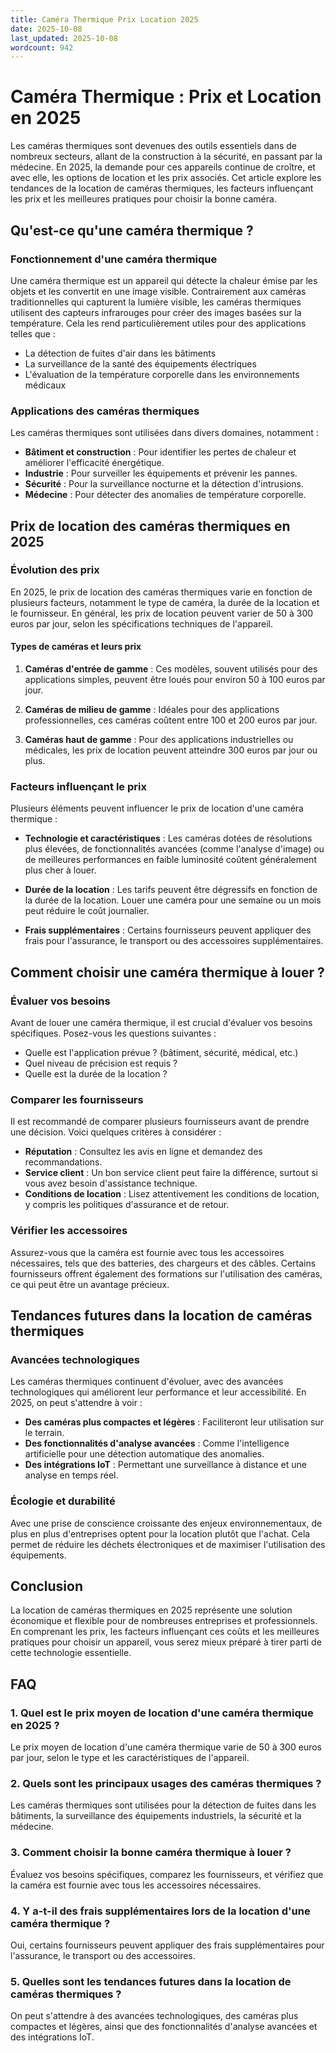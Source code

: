 ```yaml
---
title: Caméra Thermique Prix Location 2025
date: 2025-10-08
last_updated: 2025-10-08
wordcount: 942
---
```


# Caméra Thermique : Prix et Location en 2025

Les caméras thermiques sont devenues des outils essentiels dans de nombreux secteurs, allant de la construction à la sécurité, en passant par la médecine. En 2025, la demande pour ces appareils continue de croître, et avec elle, les options de location et les prix associés. Cet article explore les tendances de la location de caméras thermiques, les facteurs influençant les prix et les meilleures pratiques pour choisir la bonne caméra.

## Qu'est-ce qu'une caméra thermique ?

### Fonctionnement d'une caméra thermique

Une caméra thermique est un appareil qui détecte la chaleur émise par les objets et les convertit en une image visible. Contrairement aux caméras traditionnelles qui capturent la lumière visible, les caméras thermiques utilisent des capteurs infrarouges pour créer des images basées sur la température. Cela les rend particulièrement utiles pour des applications telles que :

- La détection de fuites d'air dans les bâtiments
- La surveillance de la santé des équipements électriques
- L'évaluation de la température corporelle dans les environnements médicaux

### Applications des caméras thermiques

Les caméras thermiques sont utilisées dans divers domaines, notamment :

- **Bâtiment et construction** : Pour identifier les pertes de chaleur et améliorer l'efficacité énergétique.
- **Industrie** : Pour surveiller les équipements et prévenir les pannes.
- **Sécurité** : Pour la surveillance nocturne et la détection d'intrusions.
- **Médecine** : Pour détecter des anomalies de température corporelle.

## Prix de location des caméras thermiques en 2025

### Évolution des prix

En 2025, le prix de location des caméras thermiques varie en fonction de plusieurs facteurs, notamment le type de caméra, la durée de la location et le fournisseur. En général, les prix de location peuvent varier de 50 à 300 euros par jour, selon les spécifications techniques de l'appareil.

#### Types de caméras et leurs prix

1. **Caméras d'entrée de gamme** : Ces modèles, souvent utilisés pour des applications simples, peuvent être loués pour environ 50 à 100 euros par jour.
   
2. **Caméras de milieu de gamme** : Idéales pour des applications professionnelles, ces caméras coûtent entre 100 et 200 euros par jour.

3. **Caméras haut de gamme** : Pour des applications industrielles ou médicales, les prix de location peuvent atteindre 300 euros par jour ou plus.

### Facteurs influençant le prix

Plusieurs éléments peuvent influencer le prix de location d'une caméra thermique :

- **Technologie et caractéristiques** : Les caméras dotées de résolutions plus élevées, de fonctionnalités avancées (comme l'analyse d'image) ou de meilleures performances en faible luminosité coûtent généralement plus cher à louer.
  
- **Durée de la location** : Les tarifs peuvent être dégressifs en fonction de la durée de la location. Louer une caméra pour une semaine ou un mois peut réduire le coût journalier.

- **Frais supplémentaires** : Certains fournisseurs peuvent appliquer des frais pour l'assurance, le transport ou des accessoires supplémentaires.

## Comment choisir une caméra thermique à louer ?

### Évaluer vos besoins

Avant de louer une caméra thermique, il est crucial d'évaluer vos besoins spécifiques. Posez-vous les questions suivantes :

- Quelle est l'application prévue ? (bâtiment, sécurité, médical, etc.)
- Quel niveau de précision est requis ?
- Quelle est la durée de la location ?

### Comparer les fournisseurs

Il est recommandé de comparer plusieurs fournisseurs avant de prendre une décision. Voici quelques critères à considérer :

- **Réputation** : Consultez les avis en ligne et demandez des recommandations.
- **Service client** : Un bon service client peut faire la différence, surtout si vous avez besoin d'assistance technique.
- **Conditions de location** : Lisez attentivement les conditions de location, y compris les politiques d'assurance et de retour.

### Vérifier les accessoires

Assurez-vous que la caméra est fournie avec tous les accessoires nécessaires, tels que des batteries, des chargeurs et des câbles. Certains fournisseurs offrent également des formations sur l'utilisation des caméras, ce qui peut être un avantage précieux.

## Tendances futures dans la location de caméras thermiques

### Avancées technologiques

Les caméras thermiques continuent d'évoluer, avec des avancées technologiques qui améliorent leur performance et leur accessibilité. En 2025, on peut s'attendre à voir :

- **Des caméras plus compactes et légères** : Faciliteront leur utilisation sur le terrain.
- **Des fonctionnalités d'analyse avancées** : Comme l'intelligence artificielle pour une détection automatique des anomalies.
- **Des intégrations IoT** : Permettant une surveillance à distance et une analyse en temps réel.

### Écologie et durabilité

Avec une prise de conscience croissante des enjeux environnementaux, de plus en plus d'entreprises optent pour la location plutôt que l'achat. Cela permet de réduire les déchets électroniques et de maximiser l'utilisation des équipements.

## Conclusion

La location de caméras thermiques en 2025 représente une solution économique et flexible pour de nombreuses entreprises et professionnels. En comprenant les prix, les facteurs influençant ces coûts et les meilleures pratiques pour choisir un appareil, vous serez mieux préparé à tirer parti de cette technologie essentielle. 

## FAQ

### 1. Quel est le prix moyen de location d'une caméra thermique en 2025 ?

Le prix moyen de location d'une caméra thermique varie de 50 à 300 euros par jour, selon le type et les caractéristiques de l'appareil.

### 2. Quels sont les principaux usages des caméras thermiques ?

Les caméras thermiques sont utilisées pour la détection de fuites dans les bâtiments, la surveillance des équipements industriels, la sécurité et la médecine.

### 3. Comment choisir la bonne caméra thermique à louer ?

Évaluez vos besoins spécifiques, comparez les fournisseurs, et vérifiez que la caméra est fournie avec tous les accessoires nécessaires.

### 4. Y a-t-il des frais supplémentaires lors de la location d'une caméra thermique ?

Oui, certains fournisseurs peuvent appliquer des frais supplémentaires pour l'assurance, le transport ou des accessoires.

### 5. Quelles sont les tendances futures dans la location de caméras thermiques ?

On peut s'attendre à des avancées technologiques, des caméras plus compactes et légères, ainsi que des fonctionnalités d'analyse avancées et des intégrations IoT.